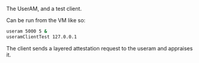 The UserAM, and a test client.

Can be run from the VM like so:
```sh
useram 5000 5 &
useramClientTest 127.0.0.1
```

The client sends a layered attestation request to the useram and appraises it.